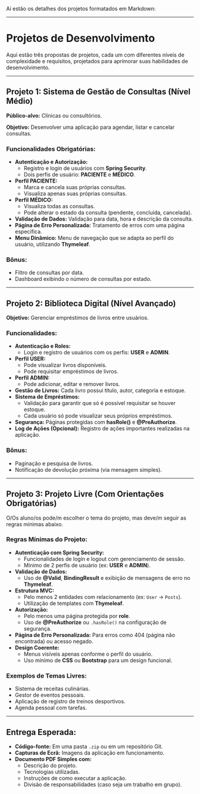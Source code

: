 Aí estão os detalhes dos projetos formatados em Markdown:

---

# Projetos de Desenvolvimento

Aqui estão três propostas de projetos, cada um com diferentes níveis de complexidade e requisitos, projetados para aprimorar suas habilidades de desenvolvimento.

---

## Projeto 1: Sistema de Gestão de Consultas (Nível Médio)

**Público-alvo:** Clínicas ou consultórios.

**Objetivo:** Desenvolver uma aplicação para agendar, listar e cancelar consultas.

### Funcionalidades Obrigatórias:

* **Autenticação e Autorização:**
    * Registro e login de usuários com **Spring Security**.
    * Dois perfis de usuário: **PACIENTE** e **MÉDICO**.
* **Perfil PACIENTE:**
    * Marca e cancela suas próprias consultas.
    * Visualiza apenas suas próprias consultas.
* **Perfil MÉDICO:**
    * Visualiza todas as consultas.
    * Pode alterar o estado da consulta (pendente, concluída, cancelada).
* **Validação de Dados:** Validação para data, hora e descrição da consulta.
* **Página de Erro Personalizada:** Tratamento de erros com uma página específica.
* **Menu Dinâmico:** Menu de navegação que se adapta ao perfil do usuário, utilizando **Thymeleaf**.

### Bônus:

* Filtro de consultas por data.
* Dashboard exibindo o número de consultas por estado.

---

## Projeto 2: Biblioteca Digital (Nível Avançado)

**Objetivo:** Gerenciar empréstimos de livros entre usuários.

### Funcionalidades:

* **Autenticação e Roles:**
    * Login e registro de usuários com os perfis: **USER** e **ADMIN**.
* **Perfil USER:**
    * Pode visualizar livros disponíveis.
    * Pode requisitar empréstimos de livros.
* **Perfil ADMIN:**
    * Pode adicionar, editar e remover livros.
* **Gestão de Livros:** Cada livro possui título, autor, categoria e estoque.
* **Sistema de Empréstimos:**
    * Validação para garantir que só é possível requisitar se houver estoque.
    * Cada usuário só pode visualizar seus próprios empréstimos.
* **Segurança:** Páginas protegidas com **hasRole()** e **@PreAuthorize**.
* **Log de Ações (Opcional):** Registro de ações importantes realizadas na aplicação.

### Bônus:

* Paginação e pesquisa de livros.
* Notificação de devolução próxima (via mensagem simples).

---

## Projeto 3: Projeto Livre (Com Orientações Obrigatórias)

O/Os aluno/os pode/m escolher o tema do projeto, mas deve/m seguir as regras mínimas abaixo.

### Regras Mínimas do Projeto:

* **Autenticação com Spring Security:**
    * Funcionalidades de login e logout com gerenciamento de sessão.
    * Mínimo de 2 perfis de usuário (ex: **USER** e **ADMIN**).
* **Validação de Dados:**
    * Uso de **@Valid**, **BindingResult** e exibição de mensagens de erro no **Thymeleaf**.
* **Estrutura MVC:**
    * Pelo menos 2 entidades com relacionamento (ex: `User` -> `Posts`).
    * Utilização de templates com **Thymeleaf**.
* **Autorização:**
    * Pelo menos uma página protegida por **role**.
    * Uso de **@PreAuthorize** ou `.hasRole()` na configuração de segurança.
* **Página de Erro Personalizada:** Para erros como 404 (página não encontrada) ou acesso negado.
* **Design Coerente:**
    * Menus visíveis apenas conforme o perfil do usuário.
    * Uso mínimo de **CSS** ou **Bootstrap** para um design funcional.

### Exemplos de Temas Livres:

* Sistema de receitas culinárias.
* Gestor de eventos pessoais.
* Aplicação de registro de treinos desportivos.
* Agenda pessoal com tarefas.

---

## Entrega Esperada:

* **Código-fonte:** Em uma pasta `.zip` ou em um repositório Git.
* **Capturas de Ecrã:** Imagens da aplicação em funcionamento.
* **Documento PDF Simples com:**
    * Descrição do projeto.
    * Tecnologias utilizadas.
    * Instruções de como executar a aplicação.
    * Divisão de responsabilidades (caso seja um trabalho em grupo).